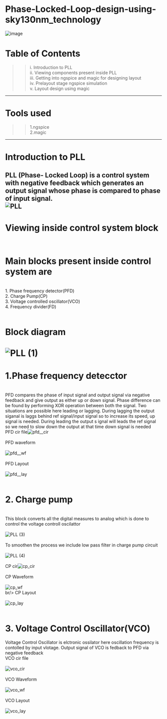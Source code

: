 # Phase-Locked-Loop-design-using-sky130nm_technology
![image](https://user-images.githubusercontent.com/88282645/127779274-bc74db6a-106e-417e-8b7e-43c020197d84.png)
<br/>
# Table of Contents<br/> 
   >>  i. Introduction to PLL<br/>
   ii. Viewing components present inside PLL<br/>
   iii. Getting into ngspice and magic for designing layout<br/>
    iv. Prelayout stage ngspice simulation<br/>
   v. Layout design using magic<br/>
----
# Tools used
  >>  1.ngspice<br/>2.magic<br/>
----
# Introduction to PLL<br/>
PLL (Phase- Locked Loop) is a control system with negative feedback which generates an output signal whose phase is compared to phase of input signal. <br/>![PLL](https://user-images.githubusercontent.com/88282645/127800843-ab98ebfa-11c4-43b8-9437-48df0498db75.jpg)
----
# Viewing inside control system block<br/><br/>
# Main blocks present inside control system are<br/>
<br/>1. Phase frequency detector(PFD)<br/>2. Charge Pump(CP)<br/>3. Voltage controlled oscillator(VCO)<br/> 4. Frequency divider(FD)<br/><br/>
# Block diagram<br/><br/>![PLL (1)](https://user-images.githubusercontent.com/88282645/127839125-a45b905e-2d21-411f-b794-6c8aace97ab4.jpg)<br/>
# 1.Phase frequency detecctor<br/>
<br/> PFD compares the phase of input signal and output signal via negative feedback and give output as either up or down signal. Phase difference can be found by performing XOR operation between both the signal. Two situations are possible here leading or lagging. During lagging the output siganal is laggs behind ref signal/input signal so to increase its speed, up signal is needed. During leading the output s ignal will leads the ref signal so we need to slow down the output at that time down signal is needed<br/>PFD cir file![pfd__cir](https://user-images.githubusercontent.com/88282645/127843445-b9a87a47-c84f-4b7e-9618-7f0cd8a4d9f6.png)<br/><br/>PFD waveform<br/><br/>![pfd__wf](https://user-images.githubusercontent.com/88282645/127842718-952cf89b-6b1f-48b9-91cc-ec0a5c4548e4.png)<br/><br/>PFD Layout<br/><br/>![pfd__lay](https://user-images.githubusercontent.com/88282645/127844182-6bf06bcd-5975-4a62-ac8e-e6cbee280936.png)<br/><br/>
# 2. Charge pump<br/>
<br/> This block converts all the digital measures to analog which is done to control the voltage controll oscilattor<br/><br/>![PLL (3)](https://user-images.githubusercontent.com/88282645/127848305-8c86942c-ea64-455a-bd0f-cb5786549456.jpg)<br/><br/>To smoothen the process we include low pass filter in charge pump circuit<br/><br/>
![PLL (4)](https://user-images.githubusercontent.com/88282645/127850428-559dd14e-b1a8-4cf9-a9b3-4951f7d1c9c8.jpg)<br/><br/> CP cir<bir/>![cp_cir](https://user-images.githubusercontent.com/88282645/127850991-50d33959-ed84-41c1-8769-f22bca84624a.png)<br/><br/> CP Waveform<br/><br>![cp_wf](https://user-images.githubusercontent.com/88282645/127851202-27d3526e-4bf0-4725-989c-2b0530a8c39c.png)<br/>br/> CP Layout<br/><br/>
![cp_lay](https://user-images.githubusercontent.com/88282645/127851303-0f40e1ae-2dc5-4f04-bc05-2c1c5de020ee.png)<br/><br/>
# 3. Voltage Control Oscillator(VCO)<br/>
Voltage Control Oscillator is elctronic ossilator here oscillation frequency is contolled by input vlotage. Output signal of VCO is fedback to PFD via negative feedback 
<br/>VCO cir file<br/><br/>![vco_cir](https://user-images.githubusercontent.com/88282645/127852470-27f4b7b9-e6ac-4e21-aae9-b2f878324766.png)<br/><br/>VCO Waveform<br/><br/>![vco_wf](https://user-images.githubusercontent.com/88282645/127852691-963f7a01-4678-4aae-93ce-90d56074e60f.png)<br/><br/>VCO Layout<br/><br/>![vco_lay](https://user-images.githubusercontent.com/88282645/127852795-4f9a7ac8-c167-4097-a6ff-08d5950881f6.png)
